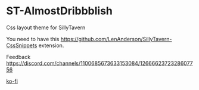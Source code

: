 # ST-AlmostDribbblish
Css layout theme for SillyTavern

You need to have this https://github.com/LenAnderson/SillyTavern-CssSnippets extension.

Feedback https://discord.com/channels/1100685673633153084/1266662372328607756

[ko-fi](https://ko-fi.com/icefog72)
